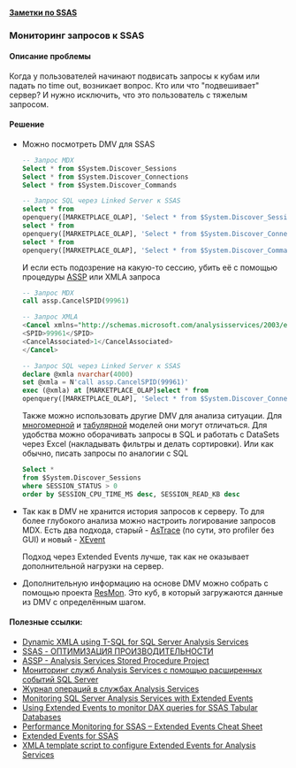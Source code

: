 #### [Заметки по SSAS](./SSAS_note.md)  

### Мониторинг запросов к SSAS  

#### Описание проблемы

Когда у пользователей начинают подвисать запросы к кубам или падать по time out, возникает вопрос. Кто или что "подвешивает" сервер? И нужно исключить, что это пользователь с тяжелым запросом.

#### Решение  

- Можно посмотреть DMV для SSAS  

  ```sql
  -- Запрос MDX
  Select * from $System.Discover_Sessions
  Select * from $System.Discover_Connections
  Select * from $System.Discover_Commands
  
  -- Запрос SQL через Linked Server к SSAS
  select * from
  openquery([MARKETPLACE_OLAP], 'Select * from $System.Discover_Sessions')
  select * from
  openquery([MARKETPLACE_OLAP], 'Select * from $System.Discover_Connections')
  select * from
  openquery([MARKETPLACE_OLAP], 'Select * from $System.Discover_Commands')
  ```

  И если есть подозрение на какую-то сессию, убить её с помощью процедуры [ASSP](https://asstoredprocedures.github.io/functions/Cancel/) или XMLA запроса 

  ```sql
  -- Запрос MDX
  call assp.CancelSPID(99961)
  
  -- Запрос XMLA
  <Cancel xmlns="http://schemas.microsoft.com/analysisservices/2003/engine">
  <SPID>99961</SPID>
  <CancelAssociated>1</CancelAssociated>
  </Cancel>
  
  -- Запрос SQL через Linked Server к SSAS
  declare @xmla nvarchar(4000) 
  set @xmla = N'call assp.CancelSPID(99961)' 
  exec (@xmla) at [MARKETPLACE_OLAP]select * from
  openquery([MARKETPLACE_OLAP], 'Select * from $System.Discover_Connections')
  ```

  Также можно использовать другие DMV для анализа ситуации. Для [многомерной](./MS-SSAS.pdf) и [табулярной](./MS-SSAS-T.pdf) моделей они могут отличаться. Для удобства можно оборачивать запросы в SQL и работать с DataSets через Excel (накладывать фильтры и делать сортировки). Или как обычно, писать запросы по аналогии с SQL
  
  ```sql
  Select * 
  from $System.Discover_Sessions
  where SESSION_STATUS > 0
  order by SESSION_CPU_TIME_MS desc, SESSION_READ_KB desc
  ```
  
- Так как в DMV не хранится история запросов к серверу. То для более глубокого анализа можно настроить логирование запросов MDX. Есть два подхода, старый - [AsTrace](https://github.com/microsoft/Analysis-Services/tree/master/AsTrace) (по сути, это profiler без GUI) и новый - [XEvent](https://github.com/microsoft/Analysis-Services/tree/master/AsXEventSample)  

  Подход через Extended Events лучше, так как не оказывает дополнительной нагрузки на сервер.  
  
- Дополнительную информацию на основе DMV можно собрать с помощью проекта [ResMon](http://sqlsrvanalysissrvcs.codeplex.com/downloads/get/163669). Это куб, в который загружаются данные из DMV с определённым шагом.




#### Полезные ссылки:  

- [Dynamic XMLA using T-SQL for SQL Server Analysis Services](https://www.mssqltips.com/sqlservertip/2790/dynamic-xmla-using-tsql-for-sql-server-analysis-services/)  
- [SSAS - ОПТИМИЗАЦИЯ ПРОИЗВОДИТЕЛЬНОСТИ](https://www.dvbi.ru/articles/reading/SSAS-optimization)  
- [ASSP - Analysis Services Stored Procedure Project](https://asstoredprocedures.github.io/ASStoredProcedures/)  
- [Мониторинг служб Analysis Services с помощью расширенных событий SQL Server](https://docs.microsoft.com/ru-ru/analysis-services/instances/monitor-analysis-services-with-sql-server-extended-events?view=asallproducts-allversions)  
- [Журнал операций в службах Analysis Services](https://docs.microsoft.com/ru-ru/analysis-services/instances/log-operations-in-analysis-services?view=asallproducts-allversions)  
- [Monitoring SQL Server Analysis Services with Extended Events](https://www.mssqltips.com/sqlservertip/6121/monitoring-sql-server-analysis-services-with-extended-events/)  
- [Using Extended Events to monitor DAX queries for SSAS Tabular Databases](https://www.mssqltips.com/sqlservertip/4548/using-extended-events-to-monitor-dax-queries-for-ssas-tabular-databases/)  
- [Performance Monitoring for SSAS – Extended Events Cheat Sheet](https://byobi.wordpress.com/2016/02/11/performance-monitoring-for-ssas-extended-events-cheat-sheet/)  
- [Extended Events for SSAS](https://codingsight.com/extended-events-for-ssas/)  
- [XMLA template script to configure Extended Events for Analysis Services](https://gist.github.com/brazilnut2000/a5e547635b4867d6e535)  

